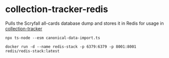 # collection-tracker-redis

Pulls the Scryfall all-cards database dump and stores it in Redis for usage in [collection-tracker](github.com/bearsdotzone/collection-tracker)

`npx ts-node --esm canonical-data-import.ts`

`docker run -d --name redis-stack -p 6379:6379 -p 8001:8001 redis/redis-stack:latest`
